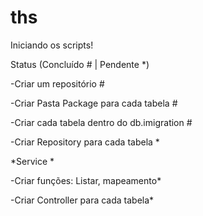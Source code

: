 # ths
Iniciando os scripts!

Status (Concluído # | Pendente *)


-Criar um repositório #

-Criar Pasta Package para cada tabela #

-Criar cada tabela dentro do db.imigration #

-Criar Repository para cada tabela *

*Service *

-Criar funções: Listar, mapeamento*

-Criar Controller para cada tabela*

